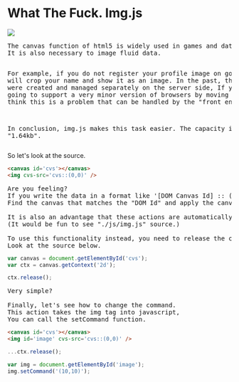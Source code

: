 # What The Fuck. Img.js
<img src='http://i.imgur.com/IbJpWIG.png'>
<pre>
The canvas function of html5 is widely used in games and data visualization,
It is also necessary to image fluid data.

For example, if you do not register your profile image on google, it will crop your name and show it as an image.
In the past, these tasks were created and managed separately on the server side,
If you are not going to support a very minor version of browsers by moving to html5
I think this is a problem that can be handled by the "front end".

In conclusion, img.js makes this task easier.
The capacity is only "1.64kb".
</pre>
So let's look at the source.

```html
<canvas id='cvs'></canvas>
<img cvs-src='cvs::(0,0)' />
```
<pre>
Are you feeling?
If you write the data in a format like '[DOM Canvas Id] :: ([x], [y])' in attribute 'cvs-src' in "img tag"
Find the canvas that matches the "DOM Id" and apply the canvas image data to the "img tag" based on the x and y coordinates you entered.

It is also an advantage that these actions are automatically applied when general context functions (fillRect, lineTo, moveTo ...) are executed.
(It would be fun to see "./js/img.js" source.)

To use this functionality instead, you need to release the context object,
Look at the source below.
</pre>

```javascript
var canvas = document.getElementById('cvs');
var ctx = canvas.getContext('2d');

ctx.release();
```
<pre>
Very simple?

Finally, let's see how to change the command.
This action takes the img tag into javascript,
You can call the setCommand function.
</pre>

```html
<canvas id='cvs'></canvas>
<img id='image' cvs-src='cvs::(0,0)' />
```
```javascript
...ctx.release();

var img = document.getElementById('image');
img.setCommand('(10,10)');
```
